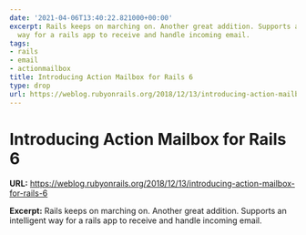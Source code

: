 ```yaml
---
date: '2021-04-06T13:40:22.821000+00:00'
excerpt: Rails keeps on marching on. Another great addition. Supports an intelligent
  way for a rails app to receive and handle incoming email.
tags:
- rails
- email
- actionmailbox
title: Introducing Action Mailbox for Rails 6
type: drop
url: https://weblog.rubyonrails.org/2018/12/13/introducing-action-mailbox-for-rails-6
---
```


# Introducing Action Mailbox for Rails 6

**URL:** https://weblog.rubyonrails.org/2018/12/13/introducing-action-mailbox-for-rails-6

**Excerpt:** Rails keeps on marching on. Another great addition. Supports an intelligent way for a rails app to receive and handle incoming email.

